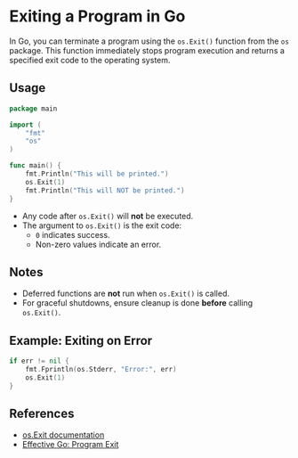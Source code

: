 # Exiting a Program in Go

In Go, you can terminate a program using the `os.Exit()` function from the `os` package. This function immediately stops program execution and returns a specified exit code to the operating system.

## Usage

```go
package main

import (
    "fmt"
    "os"
)

func main() {
    fmt.Println("This will be printed.")
    os.Exit(1)
    fmt.Println("This will NOT be printed.")
}
```

- Any code after `os.Exit()` will **not** be executed.
- The argument to `os.Exit()` is the exit code:
  - `0` indicates success.
  - Non-zero values indicate an error.

## Notes

- Deferred functions are **not** run when `os.Exit()` is called.
- For graceful shutdowns, ensure cleanup is done **before** calling `os.Exit()`.

## Example: Exiting on Error

```go
if err != nil {
    fmt.Fprintln(os.Stderr, "Error:", err)
    os.Exit(1)
}
```

## References

- [os.Exit documentation](https://pkg.go.dev/os#Exit)
- [Effective Go: Program Exit](https://go.dev/doc/effective_go#exit)